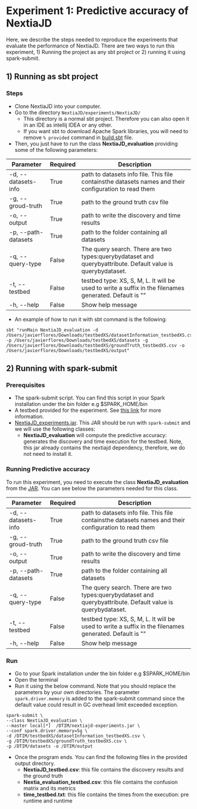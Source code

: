 # Experiment 1: Predictive accuracy of NextiaJD

Here, we describe the steps needed to reproduce the experiments that evaluate the performance of NextiaJD. There are two ways to run this experiment, 1) Running the project as any sbt project or 2) running it using spark-submit.

## 1) Running as sbt project

### Steps

* Clone NextiaJD into your computer.
* Go to the directory `NextiaJD/experiments/NextiaJD/` 
   * This directory is a normal sbt project. Therefore you can also open it in an IDE as intellij IDEA or any other.
   * If you want sbt to download Apache Spark libraries, you will need to remove `% provided` command in [build.sbt](https://github.com/dtim-upc/NextiaJD/blob/main/experiments/NextiaJD/build.sbt) file.
* Then, you just have to run the class **NextiaJD_evaluation** providing some of the following parameters:


| Parameter           | Required | Description                                                                                                 |
|---------------------|----------|-------------------------------------------------------------------------------------------------------------|
| -d, --datasets-info | True     | path to datasets info file. This file containsthe datasets names and their configuration to read them       |
| -g, --groud-truth   | True     | path to the ground truth csv file                                                                           |
| -o, --output        | True     | path to write the discovery and time results                                                                |
| -p, --path-datasets | True     | path to the folder containing all datasets                                                                  |
| -q, --query-type    | False    | The query search. There are two types:querybydataset and querybyattribute. Default value is querybydataset. |
| -t, --testbed       | False    | testbed type: XS, S, M, L. It will be used to write a suffix in the filenames generated. Default is ""      |
| -h, --help          | False    | Show help message                                                                                           |


* An example of how to run it with sbt command is the following:
```
sbt "runMain NextiaJD_evaluation -d /Users/javierflores/Downloads/testbedXS/datasetInformation_testbedXS.csv -p /Users/javierflores/Downloads/testbedXS/datasets -g /Users/javierflores/Downloads/testbedXS/groundTruth_testbedXS.csv -o /Users/javierflores/Downloads/testbedXS/output"
```


## 2) Running with spark-submit

### Prerequisites

* The spark-submit script. You can find this script in your Spark installation under the bin folder e.g $SPARK_HOME/bin
* A testbed provided for the experiment. See [this link](https://github.com/dtim-upc/NextiaJD/tree/1.0/experiments#setting) for more information.
* [NextiaJD_experiments.jar](https://mydisk.cs.upc.edu/s/WPp7ApMzeyPc7sX/download). This JAR should be run with `spark-submit` and we will use the following classes:
    *  **NextiaJD_evaluation** will compute the predictive accuracy: generates the discovery and time execution for the testbed. Note, this jar already contains the nextiajd dependency, therefore, we do not need to install it.

### Running Predictive accuracy

To run this experiment, you need to execute the class **NextiaJD_evaluation** from the [JAR]( https://mydisk.cs.upc.edu/s/WPp7ApMzeyPc7sX/download). You can see below the parameters needed for this class.


| Parameter           | Required | Description                                                                                                 |
|---------------------|----------|-------------------------------------------------------------------------------------------------------------|
| -d, --datasets-info | True     | path to datasets info file. This file containsthe datasets names and their configuration to read them       |
| -g, --groud-truth   | True     | path to the ground truth csv file                                                                           |
| -o, --output        | True     | path to write the discovery and time results                                                                |
| -p, --path-datasets | True     | path to the folder containing all datasets                                                                  |
| -q, --query-type    | False    | The query search. There are two types:querybydataset and querybyattribute. Default value is querybydataset. |
| -t, --testbed       | False    | testbed type: XS, S, M, L. It will be used to write a suffix in the filenames generated. Default is ""      |
| -h, --help          | False    | Show help message                                                                                           |

### Run

* Go to your Spark installation under the bin folder e.g $SPARK_HOME/bin
* Open the terminal
* Run it using the below command. Note that you should replace the parameters by your own directories. The parameter `spark.driver.memory` is added to the spark-submit command since the default value could result in GC overhead limit exceeded exception.

```
spark-submit \
--class NextiaJD_evaluation \
--master local[*]  /DTIM/nextiajd-experiments.jar \
--conf spark.driver.memory=5g \
-d /DTIM/testbedXS/datasetInformation_testbedXS.csv \
-g /DTIM/testbedXS/groundTruth_testbedXS.csv \
-p /DTIM/datasets -o /DTIM/output
```
* Once the program ends. You can find the following files in the provided output directory.
    *  **NextiaJD_testbed.csv**: this file contains the discovery results and the ground truth
    *  **Nextia\_evaluation_testbed.csv**: this file contains the confusion matrix and its metrics
    *  **time_testbed.txt**: this file contains the times from the execution: pre runtime and runtime

